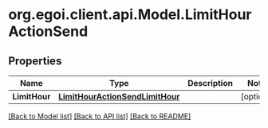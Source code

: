 
# org.egoi.client.api.Model.LimitHourActionSend

## Properties

Name | Type | Description | Notes
------------ | ------------- | ------------- | -------------
**LimitHour** | [**LimitHourActionSendLimitHour**](LimitHourActionSendLimitHour.md) |  | [optional] 

[[Back to Model list]](../README.md#documentation-for-models)
[[Back to API list]](../README.md#documentation-for-api-endpoints)
[[Back to README]](../README.md)

